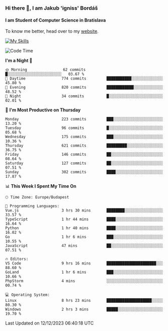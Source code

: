 ### Hi there 👋, I am Jakub 'igniss' Bordáš

#### I am Student of Computer Science in Bratislava
To know me better, head over to my [website](https://bordas.sk).

[![My Skills](https://skillicons.dev/icons?i=js,html,css,figma,svelte,java,kotlin,python,postgresql,typescript,nest,nodejs)](https://bordas.sk)


<!--START_SECTION:waka-->
![Code Time](http://img.shields.io/badge/Code%20Time-1%2C311%20hrs%2026%20mins-blue)

**I'm a Night 🦉** 

```text
🌞 Morning                62 commits          █░░░░░░░░░░░░░░░░░░░░░░░░   03.67 % 
🌆 Daytime                774 commits         ███████████░░░░░░░░░░░░░░   45.80 % 
🌃 Evening                820 commits         ████████████░░░░░░░░░░░░░   48.52 % 
🌙 Night                  34 commits          █░░░░░░░░░░░░░░░░░░░░░░░░   02.01 % 
```
📅 **I'm Most Productive on Thursday** 

```text
Monday                   223 commits         ███░░░░░░░░░░░░░░░░░░░░░░   13.20 % 
Tuesday                  96 commits          █░░░░░░░░░░░░░░░░░░░░░░░░   05.68 % 
Wednesday                175 commits         ███░░░░░░░░░░░░░░░░░░░░░░   10.36 % 
Thursday                 621 commits         █████████░░░░░░░░░░░░░░░░   36.75 % 
Friday                   146 commits         ██░░░░░░░░░░░░░░░░░░░░░░░   08.64 % 
Saturday                 127 commits         ██░░░░░░░░░░░░░░░░░░░░░░░   07.51 % 
Sunday                   302 commits         ████░░░░░░░░░░░░░░░░░░░░░   17.87 % 
```


📊 **This Week I Spent My Time On** 

```text
🕑︎ Time Zone: Europe/Budapest

💬 Programming Languages: 
Vue.js                   3 hrs 30 mins       ████████░░░░░░░░░░░░░░░░░   33.57 % 
TypeScript               1 hr 44 mins        ████░░░░░░░░░░░░░░░░░░░░░   16.64 % 
Python                   1 hr 40 mins        ████░░░░░░░░░░░░░░░░░░░░░   16.02 % 
Go                       1 hr 6 mins         ███░░░░░░░░░░░░░░░░░░░░░░   10.55 % 
JavaScript               47 mins             ██░░░░░░░░░░░░░░░░░░░░░░░   07.51 % 

🔥 Editors: 
VS Code                  9 hrs 16 mins       ██████████████████████░░░   88.60 % 
GoLand                   1 hr 6 mins         ███░░░░░░░░░░░░░░░░░░░░░░   10.66 % 
PhpStorm                 4 mins              ░░░░░░░░░░░░░░░░░░░░░░░░░   00.74 % 

💻 Operating System: 
Linux                    8 hrs 23 mins       ████████████████████░░░░░   80.30 % 
Windows                  2 hrs 3 mins        █████░░░░░░░░░░░░░░░░░░░░   19.70 % 
```


 Last Updated on 12/12/2023 06:40:18 UTC
<!--END_SECTION:waka-->
